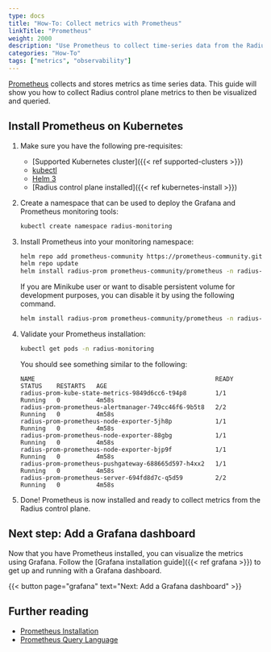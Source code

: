 ```yaml
---
type: docs
title: "How-To: Collect metrics with Prometheus"
linkTitle: "Prometheus"
weight: 2000
description: "Use Prometheus to collect time-series data from the Radius control plane"
categories: "How-To"
tags: ["metrics", "observability"]
---
```


[Prometheus](https://prometheus.io/) collects and stores metrics as time series data. This guide will show you how to collect Radius control plane metrics to then be visualized and queried.

## Install Prometheus on Kubernetes

1. Make sure you have the following pre-requisites:

   - [Supported Kubernetes cluster]({{< ref supported-clusters >}})
   - [kubectl](https://kubernetes.io/docs/tasks/tools/)
   - [Helm 3](https://helm.sh/)
   - [Radius control plane installed]({{< ref kubernetes-install >}})

1. Create a namespace that can be used to deploy the Grafana and Prometheus monitoring tools:

   ```bash
   kubectl create namespace radius-monitoring
   ```

2. Install Prometheus into your monitoring namespace:

   ```bash
   helm repo add prometheus-community https://prometheus-community.github.io/helm-charts
   helm repo update
   helm install radius-prom prometheus-community/prometheus -n radius-monitoring
   ```

   If you are Minikube user or want to disable persistent volume for development purposes, you can disable it by using the following command.

   ```bash
   helm install radius-prom prometheus-community/prometheus -n radius-monitoring --set alertmanager.persistentVolume.enable=false --set pushgateway.persistentVolume.enabled=false --set server.persistentVolume.enabled=false
   ```

3. Validate your Prometheus installation:

   ```bash
   kubectl get pods -n radius-monitoring
   ```

   You should see something similar to the following:

   ```
   NAME                                                  READY   STATUS    RESTARTS   AGE
   radius-prom-kube-state-metrics-9849d6cc6-t94p8        1/1     Running   0          4m58s
   radius-prom-prometheus-alertmanager-749cc46f6-9b5t8   2/2     Running   0          4m58s
   radius-prom-prometheus-node-exporter-5jh8p            1/1     Running   0          4m58s
   radius-prom-prometheus-node-exporter-88gbg            1/1     Running   0          4m58s
   radius-prom-prometheus-node-exporter-bjp9f            1/1     Running   0          4m58s
   radius-prom-prometheus-pushgateway-688665d597-h4xx2   1/1     Running   0          4m58s
   radius-prom-prometheus-server-694fd8d7c-q5d59         2/2     Running   0          4m58s
   ```

1. Done! Prometheus is now installed and ready to collect metrics from the Radius control plane.

## Next step: Add a Grafana dashboard

Now that you have Prometheus installed, you can visualize the metrics using Grafana. Follow the [Grafana installation guide]({{< ref grafana >}}) to get up and running with a Grafana dashboard.

{{< button page="grafana" text="Next: Add a Grafana dashboard" >}}

## Further reading

* [Prometheus Installation](https://github.com/prometheus-community/helm-charts)
* [Prometheus Query Language](https://prometheus.io/docs/prometheus/latest/querying/basics/)